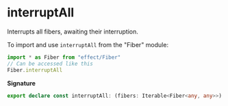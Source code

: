 # interruptAll

Interrupts all fibers, awaiting their interruption.

To import and use `interruptAll` from the "Fiber" module:

```ts
import * as Fiber from "effect/Fiber"
// Can be accessed like this
Fiber.interruptAll
```

**Signature**

```ts
export declare const interruptAll: (fibers: Iterable<Fiber<any, any>>) => Effect.Effect<never, never, void>
```
